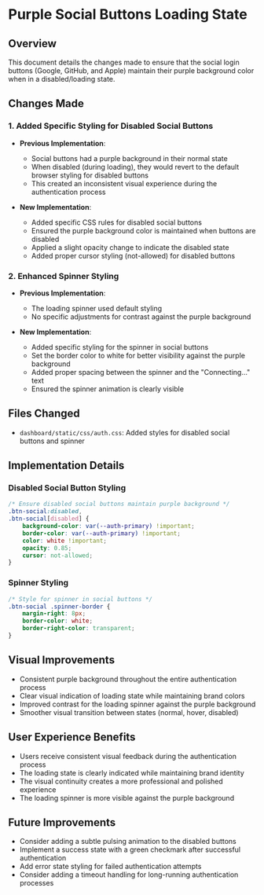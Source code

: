 # Purple Social Buttons Loading State

## Overview
This document details the changes made to ensure that the social login buttons (Google, GitHub, and Apple) maintain their purple background color when in a disabled/loading state.

## Changes Made

### 1. Added Specific Styling for Disabled Social Buttons
- **Previous Implementation**: 
  - Social buttons had a purple background in their normal state
  - When disabled (during loading), they would revert to the default browser styling for disabled buttons
  - This created an inconsistent visual experience during the authentication process

- **New Implementation**:
  - Added specific CSS rules for disabled social buttons
  - Ensured the purple background color is maintained when buttons are disabled
  - Applied a slight opacity change to indicate the disabled state
  - Added proper cursor styling (not-allowed) for disabled buttons

### 2. Enhanced Spinner Styling
- **Previous Implementation**:
  - The loading spinner used default styling
  - No specific adjustments for contrast against the purple background

- **New Implementation**:
  - Added specific styling for the spinner in social buttons
  - Set the border color to white for better visibility against the purple background
  - Added proper spacing between the spinner and the "Connecting..." text
  - Ensured the spinner animation is clearly visible

## Files Changed
- `dashboard/static/css/auth.css`: Added styles for disabled social buttons and spinner

## Implementation Details

### Disabled Social Button Styling
```css
/* Ensure disabled social buttons maintain purple background */
.btn-social:disabled,
.btn-social[disabled] {
    background-color: var(--auth-primary) !important;
    border-color: var(--auth-primary) !important;
    color: white !important;
    opacity: 0.85;
    cursor: not-allowed;
}
```

### Spinner Styling
```css
/* Style for spinner in social buttons */
.btn-social .spinner-border {
    margin-right: 8px;
    border-color: white;
    border-right-color: transparent;
}
```

## Visual Improvements
- Consistent purple background throughout the entire authentication process
- Clear visual indication of loading state while maintaining brand colors
- Improved contrast for the loading spinner against the purple background
- Smoother visual transition between states (normal, hover, disabled)

## User Experience Benefits
- Users receive consistent visual feedback during the authentication process
- The loading state is clearly indicated while maintaining brand identity
- The visual continuity creates a more professional and polished experience
- The loading spinner is more visible against the purple background

## Future Improvements
- Consider adding a subtle pulsing animation to the disabled buttons
- Implement a success state with a green checkmark after successful authentication
- Add error state styling for failed authentication attempts
- Consider adding a timeout handling for long-running authentication processes

